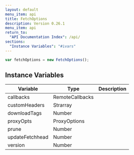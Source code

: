 ```yaml
---
layout: default
menu_item: api
title: FetchOptions
description: Version 0.26.1
menu_item: api
return_to:
  "API Documentation Index": /api/
sections:
  "Instance Variables": "#ivars"
---
```


```js
var fetchOptions = new FetchOptions();
```

## <a name="ivars"></a>Instance Variables

| Variable | Type | Description |
| --- | --- | --- |
| <a name="callbacks"></a>callbacks | RemoteCallbacks |  |
| <a name="customHeaders"></a>customHeaders | Strarray |  |
| <a name="downloadTags"></a>downloadTags | Number |  |
| <a name="proxyOpts"></a>proxyOpts | ProxyOptions |  |
| <a name="prune"></a>prune | Number |  |
| <a name="updateFetchhead"></a>updateFetchhead | Number |  |
| <a name="version"></a>version | Number |  |

